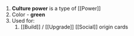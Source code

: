 1. **Culture power** is a type of [[Power]]
2. Color - **green**
3. Used for:
    1. [[Build]] / [[Upgrade]] [[Social]] origin cards
